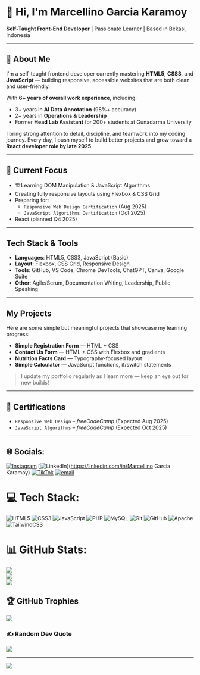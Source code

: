 # 👋 Hi, I'm Marcellino Garcia Karamoy

**Self-Taught Front-End Developer** | Passionate Learner | Based in Bekasi, Indonesia

---

## 🧠 About Me

I'm a self-taught frontend developer currently mastering **HTML5**, **CSS3**, and **JavaScript** — building responsive, accessible websites that are both clean and user-friendly.

With **6+ years of overall work experience**, including:
- 3+ years in **AI Data Annotation** (98%+ accuracy)
- 2+ years in **Operations & Leadership**
- Former **Head Lab Assistant** for 200+ students at Gunadarma University

I bring strong attention to detail, discipline, and teamwork into my coding journey. Every day, I push myself to build better projects and grow toward a **React developer role by late 2025**.

---

## 🚀 Current Focus

- 🏗Learning DOM Manipulation & JavaScript Algorithms
- Creating fully responsive layouts using Flexbox & CSS Grid
- Preparing for:
  - `Responsive Web Design Certification` (Aug 2025)
  - `JavaScript Algorithms Certification` (Oct 2025)
- React (planned Q4 2025)

---

## Tech Stack & Tools

- **Languages**: HTML5, CSS3, JavaScript (Basic)
- **Layout**: Flexbox, CSS Grid, Responsive Design
- **Tools**: GitHub, VS Code, Chrome DevTools, ChatGPT, Canva, Google Suite
- **Other**: Agile/Scrum, Documentation Writing, Leadership, Public Speaking

---

## My Projects

Here are some simple but meaningful projects that showcase my learning progress:

- **Simple Registration Form** — HTML + CSS
- **Contact Us Form** — HTML + CSS with Flexbox and gradients
- **Nutrition Facts Card** — Typography-focused layout
- **Simple Calculator** — JavaScript functions, if/switch statements

> I update my portfolio regularly as I learn more — keep an eye out for new builds!

---

## 🧩 Certifications

- `Responsive Web Design` – *freeCodeCamp* (Expected Aug 2025)
- `JavaScript Algorithms` – *freeCodeCamp* (Expected Oct 2025)

---

## 🌐 Socials:
[![Instagram](https://img.shields.io/badge/Instagram-%23E4405F.svg?logo=Instagram&logoColor=white)](https://instagram.com/mgkaramoy) [![LinkedIn](https://img.shields.io/badge/LinkedIn-%230077B5.svg?logo=linkedin&logoColor=white)](https://linkedin.com/in/Marcellino Garcia Karamoy) [![TikTok](https://img.shields.io/badge/TikTok-%23000000.svg?logo=TikTok&logoColor=white)](https://tiktok.com/@mgkaramoy) [![email](https://img.shields.io/badge/Email-D14836?logo=gmail&logoColor=white)](mailto:mgkaramoy@gmail.com) 

# 💻 Tech Stack:
![HTML5](https://img.shields.io/badge/html5-%23E34F26.svg?style=for-the-badge&logo=html5&logoColor=white) ![CSS3](https://img.shields.io/badge/css3-%231572B6.svg?style=for-the-badge&logo=css3&logoColor=white) ![JavaScript](https://img.shields.io/badge/javascript-%23323330.svg?style=for-the-badge&logo=javascript&logoColor=%23F7DF1E) ![PHP](https://img.shields.io/badge/php-%23777BB4.svg?style=for-the-badge&logo=php&logoColor=white) ![MySQL](https://img.shields.io/badge/mysql-4479A1.svg?style=for-the-badge&logo=mysql&logoColor=white) ![Git](https://img.shields.io/badge/git-%23F05033.svg?style=for-the-badge&logo=git&logoColor=white) ![GitHub](https://img.shields.io/badge/github-%23121011.svg?style=for-the-badge&logo=github&logoColor=white) ![Apache](https://img.shields.io/badge/apache-%23D42029.svg?style=for-the-badge&logo=apache&logoColor=white) ![TailwindCSS](https://img.shields.io/badge/tailwindcss-%2338B2AC.svg?style=for-the-badge&logo=tailwind-css&logoColor=white)
# 📊 GitHub Stats:
![](https://github-readme-stats.vercel.app/api?username=catammoth&theme=tokyonight&hide_border=false&include_all_commits=true&count_private=false)<br/>
![](https://nirzak-streak-stats.vercel.app/?user=catammoth&theme=tokyonight&hide_border=false)<br/>
![](https://github-readme-stats.vercel.app/api/top-langs/?username=catammoth&theme=tokyonight&hide_border=false&include_all_commits=true&count_private=false&layout=compact)

## 🏆 GitHub Trophies
![](https://github-profile-trophy.vercel.app/?username=catammoth&theme=radical&no-frame=false&no-bg=true&margin-w=4)

### ✍️ Random Dev Quote
![](https://quotes-github-readme.vercel.app/api?type=horizontal&theme=tokyonight)

---
[![](https://visitcount.itsvg.in/api?id=catammoth&icon=0&color=0)](https://visitcount.itsvg.in)

<!-- Proudly created with GPRM ( https://gprm.itsvg.in ) -->
